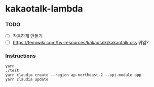 kakaotalk-lambda
========

### TODO
- [ ] 작동하게 만들기
- [ ] https://femiwiki.com/fw-resources/kakaotalk/kakaotalk.css 뭐임?

### Instructions
```
yarn
./test
yarn claudia create --region ap-northeast-2 --api-module app
yarn claudia update
```
